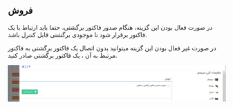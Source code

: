 ﻿## فروش

در صورت فعال بودن این گزینه، هنگام صدور فاکتور برگشتی، حتما باید ارتباط با یک فاکتور برقرار شود تا موجودی برگشتی قابل کنترل باشد.

در صورت غیر فعال بودن این گزینه میتوانید بدون اتصال یک فاکتور برگشتی به فاکتور مرتبط به آن ، یک فاکتور برگشتی صادر کنید.

![](Sales.png)

